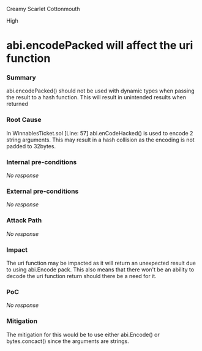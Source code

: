 Creamy Scarlet Cottonmouth

High

# abi.encodePacked will affect the uri function

### Summary

abi.encodePacked() should not be used with dynamic types when passing the result to a hash function. This will result in unintended results when returned

### Root Cause

In WinnablesTicket.sol [Line: 57] abi.enCodeHacked() is used to encode 2 string arguments. This may result in a hash collision as the encoding is not padded to 32bytes.

### Internal pre-conditions

_No response_

### External pre-conditions

_No response_

### Attack Path

_No response_

### Impact

The uri function may be impacted as it will return an unexpected result due to using abi.Encode pack. This also means that there won't be an ability to decode the uri function return should there be a need for it. 

### PoC

_No response_

### Mitigation

The mitigation for this would be to use either abi.Encode() or bytes.concact() since the arguments are strings. 